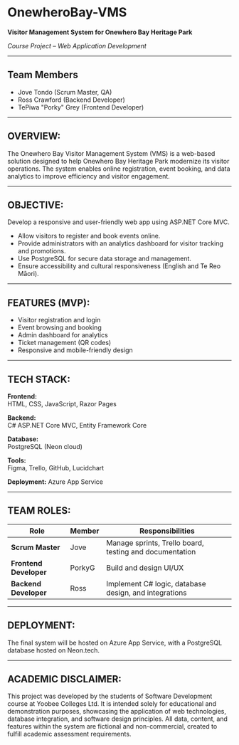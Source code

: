 ﻿# OnewheroBay-VMS
**Visitor Management System for Onewhero Bay Heritage Park**

*Course Project – Web Application Development*

---

## Team Members
- Jove Tondo (Scrum Master, QA)
- Ross Crawford (Backend Developer)
- TePiwa "Porky" Grey (Frontend Developer)

---

## OVERVIEW:
The Onewhero Bay Visitor Management System (VMS) is a web-based solution designed to help Onewhero Bay Heritage Park modernize its visitor operations. The system enables online registration, event booking, and data analytics to improve efficiency and visitor engagement.

---

## OBJECTIVE:
Develop a responsive and user-friendly web app using ASP.NET Core MVC.
- Allow visitors to register and book events online.
- Provide administrators with an analytics dashboard for visitor tracking and promotions.
- Use PostgreSQL for secure data storage and management.
- Ensure accessibility and cultural responsiveness (English and Te Reo Māori).

---

## FEATURES (MVP):
- Visitor registration and login
- Event browsing and booking
- Admin dashboard for analytics
- Ticket management (QR codes)
- Responsive and mobile-friendly design

---

## TECH STACK:
**Frontend:**	
HTML, CSS, JavaScript, Razor Pages

**Backend:**	
C# ASP.NET Core MVC, Entity Framework Core

**Database:**	
PostgreSQL (Neon cloud)

**Tools:**	
Figma, Trello, GitHub, Lucidchart

**Deployment:**	
Azure App Service

---

## TEAM ROLES:
| Role | Member | Responsibilities |
|------|---------|------------------|
| **Scrum Master** | Jove | Manage sprints, Trello board, testing and documentation |
| **Frontend Developer** | PorkyG | Build and design UI/UX |
| **Backend Developer** | Ross | Implement C# logic, database design, and integrations |

---

## DEPLOYMENT:
The final system will be hosted on Azure App Service, with a PostgreSQL database hosted on Neon.tech.

---

## ACADEMIC DISCLAIMER:
This project was developed by the students of Software Development course at Yoobee Colleges Ltd.
It is intended solely for educational and demonstration purposes, showcasing the application of web technologies, database integration, and software design principles.
All data, content, and features within the system are fictional and non-commercial, created to fulfill academic assessment requirements.
